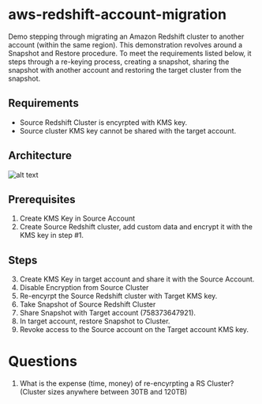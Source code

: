 # aws-redshift-account-migration
Demo stepping through migrating an Amazon Redshift cluster to another account (within the same region).  This demonstration revolves around a Snapshot and Restore procedure.  To meet the requirements listed below, it steps through a re-keying process, creating a snapshot, sharing the snapshot with another account and restoring the target cluster from the snapshot.

## Requirements
 * Source Redshift Cluster is encyrpted with KMS key.
 * Source cluster KMS key cannot be shared with the target account.

## Architecture
![alt text](https://github.com/gravelgrinder/aws-redshift-account-migration/blob/main/images/architecture-steps.png?raw=true)

## Prerequisites
1. Create KMS Key in Source Account
2. Create Source Redshift cluster, add custom data and encrypt it with the KMS key in step #1.

## Steps
3. Create KMS Key in target account and share it with the Source Account.
4. Disable Encryption from Source Cluster
5. Re-encyrpt the Source Redshift cluster with Target KMS key.
6. Take Snapshot of Source Redshift Cluster
7. Share Snapshot with Target account (758373647921).
8. In target account, restore Snapshot to Cluster.
9. Revoke access to the Source account on the Target account KMS key.


# Questions
1. What is the expense (time, money) of re-encyrpting a RS Cluster?  (Cluster sizes anywhere between 30TB and 120TB)